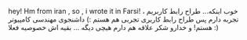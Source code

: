 hey! Hm from iran , so , i wrote it in Farsi!
خوب اینکه...
طراح رابط کاربریم ، تجربه دارم پس طراح رابط کاربری تجربی هم هستم :)
داشنجوی مهندسی کامپیوتر هستم! و خدارو شکر علاقه هم دارم
هیچی دیگه ... بقیه اش خصوصیه
فعلا :)

